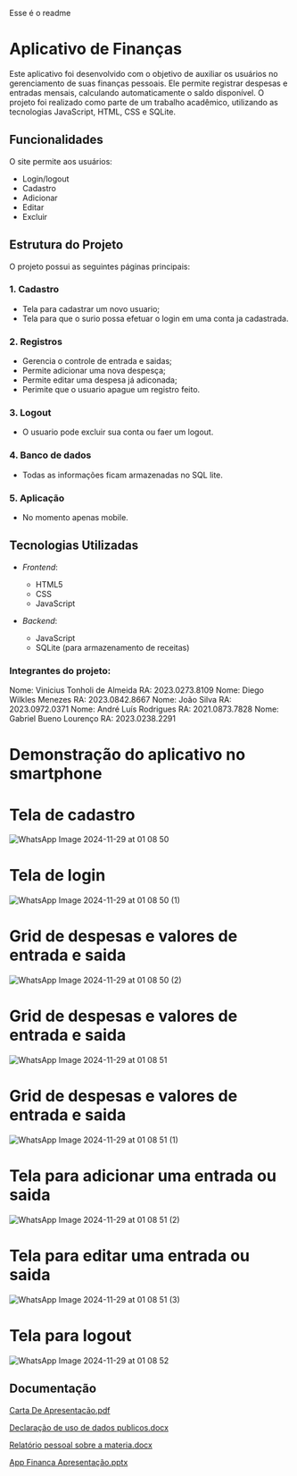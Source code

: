 Esse é o readme 

# Aplicativo de Finanças

Este aplicativo foi desenvolvido com o objetivo de auxiliar os usuários no gerenciamento de suas finanças pessoais. Ele permite registrar despesas e entradas mensais, calculando automaticamente o saldo disponível. O projeto foi realizado como parte de um trabalho acadêmico, utilizando as tecnologias JavaScript, HTML, CSS e SQLite.

## Funcionalidades

O site permite aos usuários:

- Login/logout
- Cadastro
- Adicionar 
- Editar
- Excluir

## Estrutura do Projeto

O projeto possui as seguintes páginas principais:

### 1. Cadastro
- Tela para cadastrar um novo usuario;
- Tela para que o surio possa efetuar o login em uma conta ja cadastrada.

### 2. Registros 
- Gerencia o controle de entrada e saidas;
- Permite adicionar uma nova despesça;
- Permite editar uma despesa já adiconada;
- Perimite que o usuario apague um registro feito.

### 3. Logout
- O usuario pode excluir sua conta ou faer um logout.

### 4. Banco de dados
- Todas as informações ficam armazenadas no SQL lite.

### 5. Aplicação
- No momento apenas mobile.

## Tecnologias Utilizadas

- *Frontend*:
  - HTML5
  - CSS
  - JavaScript
  
- *Backend*:
  - JavaScript
  - SQLite (para armazenamento de receitas)


### Integrantes do projeto:

Nome: Vinicius Tonholi de Almeida RA: 2023.0273.8109 
Nome: Diego Wilkles Menezes RA: 2023.0842.8667
Nome: João Silva RA: 2023.0972.0371
Nome: André Luís Rodrigues RA: 2021.0873.7828
Nome: Gabriel Bueno Lourenço RA: 2023.0238.2291



# Demonstração do aplicativo no smartphone


# Tela de cadastro

![WhatsApp Image 2024-11-29 at 01 08 50](https://github.com/user-attachments/assets/18e74e2b-0efa-4af4-ad88-fd062a355339)

# Tela de login

![WhatsApp Image 2024-11-29 at 01 08 50 (1)](https://github.com/user-attachments/assets/1b48929f-11b3-4636-ac77-6dbab1f9ae18)

# Grid de despesas e valores de entrada e saida

![WhatsApp Image 2024-11-29 at 01 08 50 (2)](https://github.com/user-attachments/assets/ba3c48cf-1cf7-4f2c-bea2-8c50a9b41e4c)

# Grid de despesas e valores de entrada e saida

![WhatsApp Image 2024-11-29 at 01 08 51](https://github.com/user-attachments/assets/f551b698-2d5f-4b55-af83-1497668726f6)

# Grid de despesas e valores de entrada e saida

![WhatsApp Image 2024-11-29 at 01 08 51 (1)](https://github.com/user-attachments/assets/23a80d53-9d6c-46fc-8a52-943fec763ae4)

# Tela para adicionar uma entrada ou saida

![WhatsApp Image 2024-11-29 at 01 08 51 (2)](https://github.com/user-attachments/assets/912fd0fc-bfc6-4ebf-9838-9ce603045aef)

# Tela para editar uma entrada ou saida

![WhatsApp Image 2024-11-29 at 01 08 51 (3)](https://github.com/user-attachments/assets/424d06ca-b548-4ab4-b992-0119ff357dc9)

# Tela para logout

![WhatsApp Image 2024-11-29 at 01 08 52](https://github.com/user-attachments/assets/b3d19a77-57b2-4f5e-8633-d50476d5c354)




## Documentação

[Carta De Apresentacão.pdf](https://github.com/user-attachments/files/17955233/Carta.De.Apresentacao.pdf)

[Declaração de uso de dados publicos.docx](https://github.com/user-attachments/files/17955239/Declaracao.de.uso.de.dados.publicos.docx)

[Relatório pessoal sobre a materia.docx](https://github.com/user-attachments/files/17955244/Relatorio.pessoal.sobre.a.materia.docx)

[App Financa Apresentação.pptx](https://github.com/user-attachments/files/17955247/App.Financa.Apresentacao.pptx)





